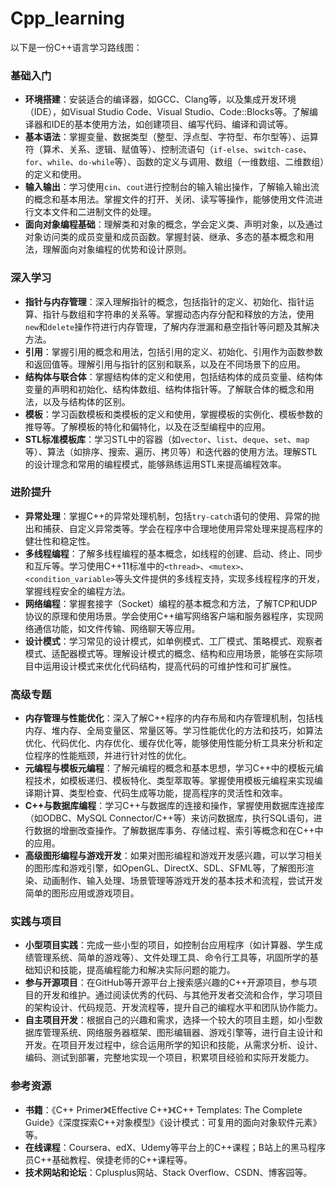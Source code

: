 # Cpp_learning
以下是一份C++语言学习路线图：

### 基础入门
- **环境搭建**：安装适合的编译器，如GCC、Clang等，以及集成开发环境（IDE），如Visual Studio Code、Visual Studio、Code::Blocks等。了解编译器和IDE的基本使用方法，如创建项目、编写代码、编译和调试等。
- **基本语法**：掌握变量、数据类型（整型、浮点型、字符型、布尔型等）、运算符（算术、关系、逻辑、赋值等）、控制流语句（`if-else`、`switch-case`、`for`、`while`、`do-while`等）、函数的定义与调用、数组（一维数组、二维数组）的定义和使用。
- **输入输出**：学习使用`cin`、`cout`进行控制台的输入输出操作，了解输入输出流的概念和基本用法。掌握文件的打开、关闭、读写等操作，能够使用文件流进行文本文件和二进制文件的处理。
- **面向对象编程基础**：理解类和对象的概念，学会定义类、声明对象，以及通过对象访问类的成员变量和成员函数。掌握封装、继承、多态的基本概念和用法，理解面向对象编程的优势和设计原则。

### 深入学习
- **指针与内存管理**：深入理解指针的概念，包括指针的定义、初始化、指针运算、指针与数组和字符串的关系等。掌握动态内存分配和释放的方法，使用`new`和`delete`操作符进行内存管理，了解内存泄漏和悬空指针等问题及其解决方法。
- **引用**：掌握引用的概念和用法，包括引用的定义、初始化、引用作为函数参数和返回值等。理解引用与指针的区别和联系，以及在不同场景下的应用。
- **结构体与联合体**：掌握结构体的定义和使用，包括结构体的成员变量、结构体变量的声明和初始化、结构体数组、结构体指针等。了解联合体的概念和用法，以及与结构体的区别。
- **模板**：学习函数模板和类模板的定义和使用，掌握模板的实例化、模板参数的推导等。了解模板的特化和偏特化，以及在泛型编程中的应用。
- **STL标准模板库**：学习STL中的容器（如`vector`、`list`、`deque`、`set`、`map`等）、算法（如排序、搜索、遍历、拷贝等）和迭代器的使用方法。理解STL的设计理念和常用的编程模式，能够熟练运用STL来提高编程效率。

### 进阶提升
- **异常处理**：掌握C++的异常处理机制，包括`try-catch`语句的使用、异常的抛出和捕获、自定义异常类等。学会在程序中合理地使用异常处理来提高程序的健壮性和稳定性。
- **多线程编程**：了解多线程编程的基本概念，如线程的创建、启动、终止、同步和互斥等。学习使用C++11标准中的`<thread>`、`<mutex>`、`<condition_variable>`等头文件提供的多线程支持，实现多线程程序的开发，掌握线程安全的编程方法。
- **网络编程**：掌握套接字（Socket）编程的基本概念和方法，了解TCP和UDP协议的原理和使用场景。学会使用C++编写网络客户端和服务器程序，实现网络通信功能，如文件传输、网络聊天等应用。
- **设计模式**：学习常见的设计模式，如单例模式、工厂模式、策略模式、观察者模式、适配器模式等。理解设计模式的概念、结构和应用场景，能够在实际项目中运用设计模式来优化代码结构，提高代码的可维护性和可扩展性。

### 高级专题
- **内存管理与性能优化**：深入了解C++程序的内存布局和内存管理机制，包括栈内存、堆内存、全局变量区、常量区等。学习性能优化的方法和技巧，如算法优化、代码优化、内存优化、缓存优化等，能够使用性能分析工具来分析和定位程序的性能瓶颈，并进行针对性的优化。
- **元编程与模板元编程**：了解元编程的概念和基本思想，学习C++中的模板元编程技术，如模板递归、模板特化、类型萃取等。掌握使用模板元编程来实现编译期计算、类型检查、代码生成等功能，提高程序的灵活性和效率。
- **C++与数据库编程**：学习C++与数据库的连接和操作，掌握使用数据库连接库（如ODBC、MySQL Connector/C++等）来访问数据库，执行SQL语句，进行数据的增删改查操作。了解数据库事务、存储过程、索引等概念和在C++中的应用。
- **高级图形编程与游戏开发**：如果对图形编程和游戏开发感兴趣，可以学习相关的图形库和游戏引擎，如OpenGL、DirectX、SDL、SFML等，了解图形渲染、动画制作、输入处理、场景管理等游戏开发的基本技术和流程，尝试开发简单的图形应用或游戏项目。

### 实践与项目
- **小型项目实践**：完成一些小型的项目，如控制台应用程序（如计算器、学生成绩管理系统、简单的游戏等）、文件处理工具、命令行工具等，巩固所学的基础知识和技能，提高编程能力和解决实际问题的能力。
- **参与开源项目**：在GitHub等开源平台上搜索感兴趣的C++开源项目，参与项目的开发和维护。通过阅读优秀的代码、与其他开发者交流和合作，学习项目的架构设计、代码规范、开发流程等，提升自己的编程水平和团队协作能力。
- **自主项目开发**：根据自己的兴趣和需求，选择一个较大的项目主题，如小型数据库管理系统、网络服务器框架、图形编辑器、游戏引擎等，进行自主设计和开发。在项目开发过程中，综合运用所学的知识和技能，从需求分析、设计、编码、测试到部署，完整地实现一个项目，积累项目经验和实际开发能力。

### 参考资源
- **书籍**：《C++ Primer》《Effective C++》《C++ Templates: The Complete Guide》《深度探索C++对象模型》《设计模式：可复用的面向对象软件元素》等。
- **在线课程**：Coursera、edX、Udemy等平台上的C++课程；B站上的黑马程序员C++基础教程、侯捷老师的C++课程等。
- **技术网站和论坛**：Cplusplus网站、Stack Overflow、CSDN、博客园等。
